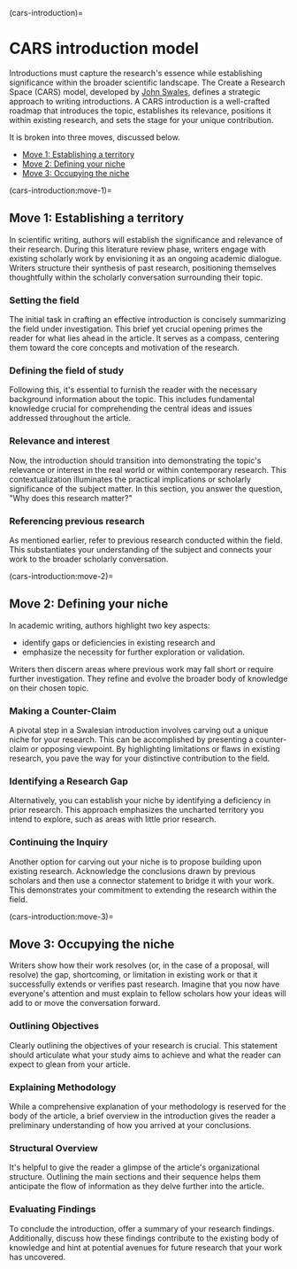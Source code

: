 (cars-introduction)=
# CARS introduction model

Introductions must capture the research's essence while establishing significance within the broader scientific landscape.
The Create a Research Space (CARS) model, developed by [John Swales](https://lsa.umich.edu/linguistics/people/faculty/professors-emeriti/jmswales.html), defines a strategic approach to writing introductions.
A CARS introduction is a well-crafted roadmap that introduces the topic, establishes its relevance, positions it within existing research, and sets the stage for your unique contribution.

It is broken into three moves, discussed below.

- [Move 1: Establishing a territory](cars-introduction:move-1)
- [Move 2: Defining your niche](cars-introduction:move-2)
- [Move 3: Occupying the niche](cars-introduction:move-3)

(cars-introduction:move-1)=
## Move 1: Establishing a territory

In scientific writing, authors will establish the significance and relevance of their research.
During this literature review phase, writers engage with existing scholarly work by envisioning it as an ongoing academic dialogue.
Writers structure their synthesis of past research, positioning themselves thoughtfully within the scholarly conversation surrounding their topic.

### Setting the field

The initial task in crafting an effective introduction is concisely summarizing the field under investigation.
This brief yet crucial opening primes the reader for what lies ahead in the article.
It serves as a compass, centering them toward the core concepts and motivation of the research.

### Defining the field of study

Following this, it's essential to furnish the reader with the necessary background information about the topic.
This includes fundamental knowledge crucial for comprehending the central ideas and issues addressed throughout the article.

### Relevance and interest

Now, the introduction should transition into demonstrating the topic's relevance or interest in the real world or within contemporary research.
This contextualization illuminates the practical implications or scholarly significance of the subject matter.
In this section, you answer the question, "Why does this research matter?"

### Referencing previous research

As mentioned earlier, refer to previous research conducted within the field.
This substantiates your understanding of the subject and connects your work to the broader scholarly conversation.

(cars-introduction:move-2)=
## Move 2: Defining your niche

In academic writing, authors highlight two key aspects:

- identify gaps or deficiencies in existing research and
- emphasize the necessity for further exploration or validation.

Writers then discern areas where previous work may fall short or require further investigation.
They refine and evolve the broader body of knowledge on their chosen topic.

### Making a Counter-Claim

A pivotal step in a Swalesian introduction involves carving out a unique niche for your research.
This can be accomplished by presenting a counter-claim or opposing viewpoint.
By highlighting limitations or flaws in existing research, you pave the way for your distinctive contribution to the field.

### Identifying a Research Gap

Alternatively, you can establish your niche by identifying a deficiency in prior research.
This approach emphasizes the uncharted territory you intend to explore, such as areas with little prior research.

### Continuing the Inquiry

Another option for carving out your niche is to propose building upon existing research.
Acknowledge the conclusions drawn by previous scholars and then use a connector statement to bridge it with your work.
This demonstrates your commitment to extending the research within the field.

(cars-introduction:move-3)=
## Move 3: Occupying the niche

Writers show how their work resolves (or, in the case of a proposal, will resolve) the gap, shortcoming, or limitation in existing work or that it successfully extends or verifies past research.
Imagine that you now have everyone's attention and must explain to fellow scholars how your ideas will add to or move the conversation forward.

### Outlining Objectives

Clearly outlining the objectives of your research is crucial.
This statement should articulate what your study aims to achieve and what the reader can expect to glean from your article.

### Explaining Methodology

While a comprehensive explanation of your methodology is reserved for the body of the article, a brief overview in the introduction gives the reader a preliminary understanding of how you arrived at your conclusions.

### Structural Overview

It's helpful to give the reader a glimpse of the article's organizational structure.
Outlining the main sections and their sequence helps them anticipate the flow of information as they delve further into the article.

### Evaluating Findings

To conclude the introduction, offer a summary of your research findings.
Additionally, discuss how these findings contribute to the existing body of knowledge and hint at potential avenues for future research that your work has uncovered.
